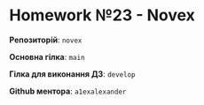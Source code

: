 # Homework №23 - Novex

**Репозиторій**:  `novex` 

**Основна гілка**: `main`

**Гілка для виконання ДЗ**: `develop`

**Github ментора**: `a1exalexander`
